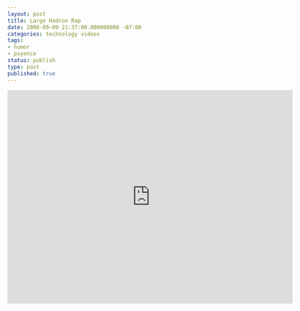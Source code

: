 ```yaml
---
layout: post
title: Large Hadron Rap
date: 2008-09-09 21:37:00.000000000 -07:00
categories: technology videos
tags:
- humor
- psyence
status: publish
type: post
published: true
---
```

<iframe width="640" height="480" src="https://www.youtube.com/embed/j50ZssEojtM" frameborder="0" allowfullscreen></iframe>
